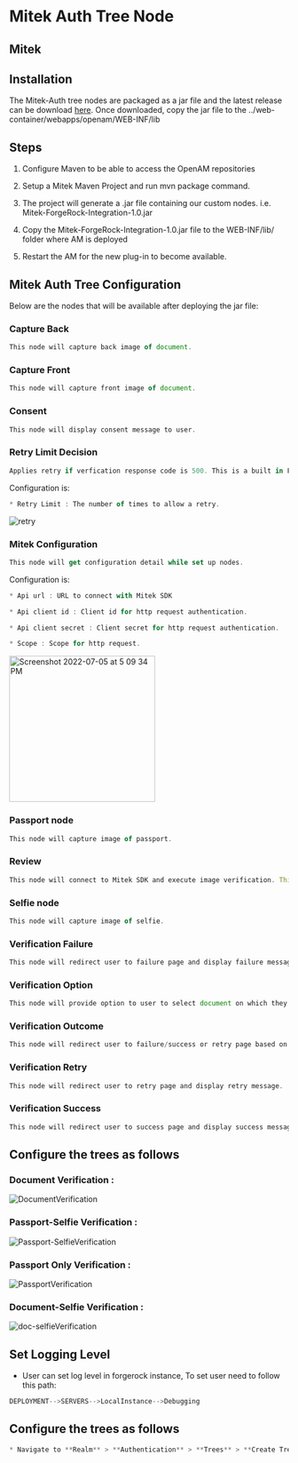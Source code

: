 # Mitek Auth Tree Node

## Mitek

## Installation

The Mitek-Auth tree nodes are packaged as a jar file and the latest release can be download [here](https://github.com/Enzoic/forgerock/releases/latest).
 Once downloaded, copy the jar file to the ../web-container/webapps/openam/WEB-INF/lib
 
## Steps

1) Configure Maven to be able to access the OpenAM repositories

2) Setup a Mitek Maven Project and run mvn package command.

3) The project will generate a .jar file containing our custom nodes. i.e. Mitek-ForgeRock-Integration-1.0.jar

5) Copy the Mitek-ForgeRock-Integration-1.0.jar file to the WEB-INF/lib/ folder where AM is deployed

6) Restart the AM for the new plug-in to become available.


## Mitek Auth Tree Configuration

Below are the nodes that will be available after deploying the jar file:

### Capture Back
```js
This node will capture back image of document.
```

### Capture Front
```js
This node will capture front image of document.
```
 
### Consent
```js
This node will display consent message to user.
```

### Retry Limit Decision
```js
Applies retry if verfication response code is 500. This is a built in ForgeRock Node 
```

Configuration is:
```js
* Retry Limit : The number of times to allow a retry.
```
![retry](https://user-images.githubusercontent.com/20396535/57918264-0849a000-78b4-11e9-905f-78ef61b88986.PNG)


### Mitek Configuration
```js
This node will get configuration detail while set up nodes.
```

Configuration is:
```js
* Api url : URL to connect with Mitek SDK

* Api client id : Client id for http request authentication.

* Api client secret : Client secret for http request authentication.

* Scope : Scope for http request.
```

<img width="263" alt="Screenshot 2022-07-05 at 5 09 34 PM" src="https://user-images.githubusercontent.com/106667867/177319545-5de3be69-504c-4a41-8533-29ffe9dbb780.png">


### Passport node
```js
This node will capture image of passport.
```

### Review
```js
This node will connect to Mitek SDK and execute image verification. This node also provide option to user for retake image again.
```

### Selfie node
```js
This node will capture image of selfie.
```

### Verification Failure
```js
This node will redirect user to failure page and display failure message.
```

### Verification Option
```js
This node will provide option to user to select document on which they want to do identity verification.
```

### Verification Outcome
```js
This node will redirect user to failure/success or retry page based on verification result.
```

### Verification Retry
```js
This node will redirect user to retry page and display retry message.
```

### Verification Success
```js
This node will redirect user to success page and display success message.
```




## Configure the trees as follows

### Document Verification :
![DocumentVerification](https://user-images.githubusercontent.com/106667867/177316229-95287803-94c6-4861-a9f3-9a6adfed1abb.png)


### Passport-Selfie Verification :
![Passport-SelfieVerification](https://user-images.githubusercontent.com/106667867/177316813-bcc2e3c5-089e-4e5d-8305-a484127b67c5.png)


### Passport Only Verification :
![PassportVerification](https://user-images.githubusercontent.com/106667867/177317327-930e5eaa-bc2f-4ece-b23c-d4ace2f5f99e.png)


### Document-Selfie Verification : 
![doc-selfieVerification](https://user-images.githubusercontent.com/106667867/177319805-69617f82-960d-49a1-be3b-bcaa028c760e.png)


## Set Logging Level

* User can set log level in forgerock instance, To set user need to follow this path:
```js
DEPLOYMENT-->SERVERS-->LocalInstance-->Debugging
```

## Configure the trees as follows
```js
* Navigate to **Realm** > **Authentication** > **Trees** > **Create Tree**
```

